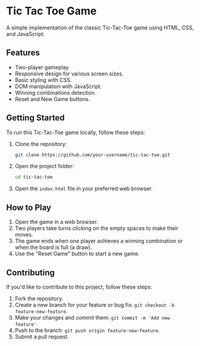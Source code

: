 
# Tic Tac Toe Game

A simple implementation of the classic Tic-Tac-Toe game using HTML, CSS, and JavaScript.

## Features

- Two-player gameplay.
- Responsive design for various screen sizes.
- Basic styling with CSS.
- DOM manipulation with JavaScript.
- Winning combinations detection.
- Reset and New Game buttons.

## Getting Started

To run this Tic-Tac-Toe game locally, follow these steps:

1. Clone the repository:

   ```bash
   git clone https://github.com/your-username/tic-tac-toe.git
   ```

2. Open the project folder:

   ```bash
   cd tic-tac-toe
   ```

3. Open the `index.html` file in your preferred web browser.

## How to Play

1. Open the game in a web browser.
2. Two players take turns clicking on the empty spaces to make their moves.
3. The game ends when one player achieves a winning combination or when the board is full (a draw).
4. Use the "Reset Game" button to start a new game.

## Contributing

If you'd like to contribute to this project, follow these steps:

1. Fork the repository.
2. Create a new branch for your feature or bug fix: `git checkout -b feature-new-feature`.
3. Make your changes and commit them: `git commit -m 'Add new feature'`.
4. Push to the branch: `git push origin feature-new-feature`.
5. Submit a pull request.

